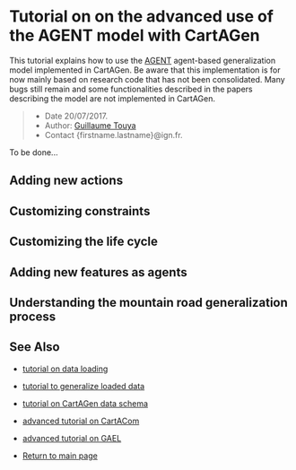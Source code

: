 # Tutorial on on the advanced use of the AGENT model with CartAGen
This tutorial explains how to use the [AGENT][2] agent-based generalization model implemented in CartAGen. Be aware that this implementation is for now mainly based on research code that has not been consolidated. Many bugs still remain and some functionalities described in the papers describing the model are not implemented in CartAGen.

> - Date 20/07/2017.
> - Author: [Guillaume Touya][1]
> - Contact {firstname.lastname}@ign.fr.


To be done...

Adding new actions
-------------


Customizing constraints
-------------


Customizing the life cycle
-------------


Adding new features as agents
-------------


Understanding the mountain road generalization process
-------------


See Also
-------------
- [tutorial on data loading][8]
- [tutorial to generalize loaded data][9]
- [tutorial on CartAGen data schema][7]
- [advanced tutorial on CartACom][11]
- [advanced tutorial on GAEL][12]

- [Return to main page][6]


[1]: http://www.tandfonline.com/doi/abs/10.1080/13658810410001672881
[2]: http://icaci.org/files/documents/ICC_proceedings/ICC2001/icc2001/file/f13041.pdf
[6]: https://ignf.github.io/CartAGen
[7]: /tuto_agents.md
[8]: /tuto_import_data.md
[9]: /tuto_schema.md
[11]: /CartACom_advanced_tutorial.md
[12]: /GAEL_advanced_tutorial.md
